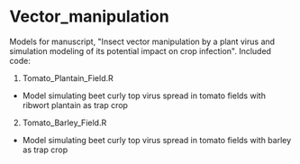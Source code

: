 # Vector_manipulation
Models for manuscript, "Insect vector manipulation by a plant virus and simulation modeling of its potential impact on crop infection".
Included code:

1. Tomato_Plantain_Field.R
- Model simulating beet curly top virus spread in tomato fields with ribwort plantain as trap crop

2. Tomato_Barley_Field.R
- Model simulating beet curly top virus spread in tomato fields with barley as trap crop
